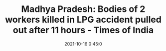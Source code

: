 ---
"title": "Madhya Pradesh: Bodies of 2 workers killed in LPG accident pulled out after 11 hours - Times of India"
"date": "2021-10-16 0:45:0"
"feed_name": "GOOGLENEWSINDUSTRIAL"
"feed_website": "https://news.google.com/search?q=industrial%2Bincident&hl=en-US&gl=US&ceid=US:en"
"feed_rss": "https://news.google.com/rss/search?q=industrial%2Bincident&hl=en-US&gl=US&ceid=US:en"
"link": "https://timesofindia.indiatimes.com/city/bhopal/madhya-pradesh-bodies-of-2-workers-killed-in-lpg-accident-pulled-out-after-11-hours/articleshow/87053334.cms"
"source": "{'href': 'https://timesofindia.indiatimes.com', 'title': 'Times of India'}"
"file": "_posts/2021-1-1-82b899b625c5eacfe2bc1da621b344486d3ef049.md"
"accident": "1"
"drilling": "0"
"dead": "2"
"injured": "0"
"arrested": "0"
"place": "madhya pradesh"
"where": "unknown site"
"causes": "accident"
"place_uri": "http://en.wikipedia.org/wiki/Madhya_Pradesh"
---